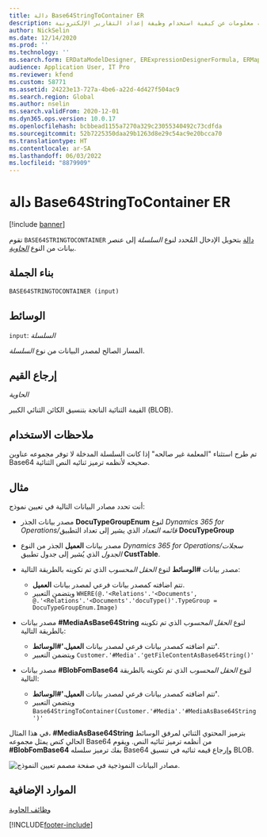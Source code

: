 ```yaml
---
title: دالة Base64StringToContainer ER
description: توفر هذه المقالة معلومات عن كيفية استخدام وظيفة إعداد التقارير الإلكترونية Base64StringToContainer‏ (ER).
author: NickSelin
ms.date: 12/14/2020
ms.prod: ''
ms.technology: ''
ms.search.form: ERDataModelDesigner, ERExpressionDesignerFormula, ERMappedFormatDesigner, ERModelMappingDesigner
audience: Application User, IT Pro
ms.reviewer: kfend
ms.custom: 58771
ms.assetid: 24223e13-727a-4be6-a22d-4d427f504ac9
ms.search.region: Global
ms.author: nselin
ms.search.validFrom: 2020-12-01
ms.dyn365.ops.version: 10.0.17
ms.openlocfilehash: bcbbead1155a7270a329c23055340492c73cdfda
ms.sourcegitcommit: 52b7225350daa29b1263d8e29c54ac9e20bcca70
ms.translationtype: HT
ms.contentlocale: ar-SA
ms.lasthandoff: 06/03/2022
ms.locfileid: "8879909"
---
```

# <a name="base64stringtocontainer-er-function"></a>دالة Base64StringToContainer ER

[!include [banner](../includes/banner.md)]

تقوم `BASE64STRINGTOCONTAINER` [دالة](er-formula-language.md#Functions) بتحويل الإدخال المُحدد لنوع *السلسلة* إلى عنصر بيانات من النوع *[الحاوية](er-functions-category-container.md)*.

## <a name="syntax"></a>بناء الجملة

```vb
BASE64STRINGTOCONTAINER (input)
```

## <a name="arguments"></a>الوسائط

`input`: *السلسلة*

المسار الصالح لمصدر البيانات من نوع *السلسلة*.

## <a name="return-values"></a>إرجاع القيم

*الحاوية*

القيمة الثنائية الناتجة بتنسيق الكائن الثنائي الكبير (BLOB).

## <a name="usage-notes"></a>ملاحظات الاستخدام

تم طرح استثناء "المعلمة غير صالحه" إذا كانت السلسلة المدخلة لا توفر مجموعه عناوين Base64 صحيحه لأنظمه ترميز ثنائيه النص الثنائية.

## <a name="example"></a>مثال

أنت تحدد مصادر البيانات التالية في تعيين نموذج:

- مصدر بيانات الجذر **DocuTypeGroupEnum** لنوع *Dynamics 365 for Operations/قائمه التعداد* الذي يشير إلى تعداد التطبيق **DocuTypeGroup**
- مصدر بيانات **العميل** الجذر من النوع *Dynamics 365 for Operations/سجلات الجدول* الذي يُشير إلى جدول تطبيق **CustTable**.
- مصدر بيانات **\#الوسائط** لنوع *الحقل المحسوب* الذي تم تكوينه بالطريقة التالية:

    - تتم اضافته كمصدر بيانات فرعي لمصدر بيانات **العميل**.
    - ويتضمن التعبير `WHERE(@.'<Relations'.'<Documents', @.'<Relations'.'<Documents'.'docuType()'.TypeGroup = DocuTypeGroupEnum.Image)`

- مصدر بيانات **\#MediaAsBase64String** لنوع *الحقل المحسوب* الذي تم تكوينه بالطريقة التالية:

    - تتم اضافته كمصدر بيانات فرعي لمصدر بيانات **العميل.'\#الوسائط'**.
    - ويتضمن التعبير `Customer.'#Media'.'getFileContentAsBase64String()'`

- مصدر بيانات **\#BlobFomBase64** لنوع *الحقل المحسوب* الذي تم تكوينه بالطريقة التالية:

    - تتم اضافته كمصدر بيانات فرعي لمصدر بيانات **العميل.'\#الوسائط'**.
    - ويتضمن التعبير `Base64StringToContainer(Customer.'#Media'.'#MediaAsBase64String')'`

في هذا المثال، **\#MediaAsBase64String** بترميز المحتوي الثنائي لمرفق الوسائط الحالي كنص يمثل مجموعه Base64 من أنظمه ترميز ثنائيه النص. ويقوم **\#BlobFomBase64** بفك ترميز سلسله Base64 وإرجاع قيمه ثنائيه في تنسيق BLOB.

![مصادر البيانات النموذجية في صفحة مصمم تعيين النموذج.](./media/er-functions-container-base64stringtocontainer-1.png)

## <a name="additional-resources"></a>الموارد الإضافية

[وظائف الحاوية](er-functions-category-container.md)


[!INCLUDE[footer-include](../../../includes/footer-banner.md)]
